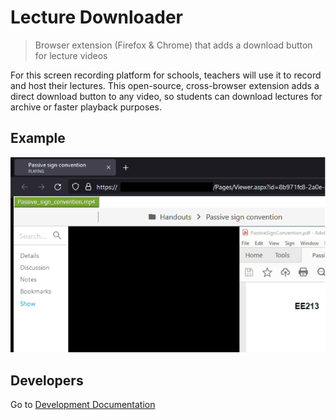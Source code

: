 # Lecture Downloader

> Browser extension (Firefox & Chrome) that adds a download button for lecture videos

For this screen recording platform for schools, teachers will use it to record and host their lectures.
This open-source, cross-browser extension adds a direct download button to any video, so students can download lectures for archive or faster playback purposes.

## Example
![](media/preview.png)


## Developers
Go to [Development Documentation](DEVELOPMENT.md)
